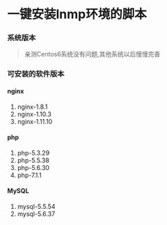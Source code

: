 # 一键安装lnmp环境的脚本
### 系统版本
>亲测Centos6系统没有问题,其他系统以后慢慢完善
### 可安装的软件版本
#### nginx
1. nginx-1.8.1
2. nginx-1.10.3
3. nginx-1.11.10
#### php
1. php-5.3.29
2. php-5.5.38
3. php-5.6.30
4. php-7.1.1
#### MySQL
1. mysql-5.5.54
2. mysql-5.6.37
